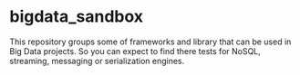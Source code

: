 # bigdata_sandbox
This repository groups some of frameworks and library that can be used in Big Data projects. So you can expect to find there 
tests for NoSQL, streaming, messaging or serialization engines.
